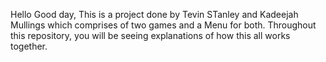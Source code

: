 Hello Good day, 
This is a project done by Tevin STanley and Kadeejah Mullings which comprises of two games and a Menu for both. 
Throughout this repository, you will be seeing explanations of how this all works together. 
